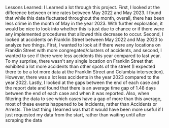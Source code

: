 Lessons Learned:
 I Learned a lot through this project. First, I looked at the difference between crime rates between May 2022 and May 2023. I found that while this data fluctuated throughout the month, overall, there has been less crime in the month of May in the year 2023. With further exploration, it would be nice to look into whether this is just due to chance or if there were any implemented procedures that allowed this decrease to occur. Second, I looked at accidents on Franklin Street between May 2022 and May 2023 to analyze two things. First, I wanted to look at if there were any locations on Franklin Street with more congregated/clusters of accidents, and second, I wanted to see if there were less accidents this year compared to last year. To my surprise, there wasn't any single location on Franklin Street that exhibited a lot more accidents than other spots of the street (I expected there to be a lot more data at the Franklin Street and Columbia intersection). However, there was a lot less accidents in the year 2023 compared to the year 2022. Lastly, I looked at the gaps between the end of each case and the report date and found that there is an average time gap of 1.48 days between the end of each case and when it was reported. Also, when filtering the data to see which cases have a gap of more than this average, most of these events happened to be Incidents, rather than Accidents or Arrests. The last thing I learned was that it would have been more useful if I just requested my data from the start, rather than waiting until after scraping the data
